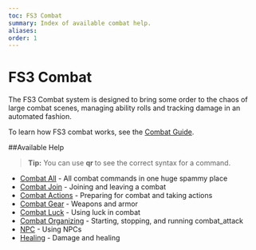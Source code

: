 ```yaml
---
toc: FS3 Combat
summary: Index of available combat help.
aliases:
order: 1
---
```

# FS3 Combat
The FS3 Combat system is designed to bring some order to the chaos of large combat scenes, managing ability rolls and tracking damage in an automated fashion.

To learn how FS3 combat works, see the [Combat Guide](/wiki/combat_guide).

##Available Help
>**Tip:** You can use **qr <command>** to see the correct syntax for a command.

* [Combat All](/help/combat_all) - All combat commands in one huge spammy place
* [Combat Join](/help/joining) - Joining and leaving a combat
* [Combat Actions](/help/actions) - Preparing for combat and taking actions
* [Combat Gear](/help/gear) - Weapons and armor
* [Combat Luck](/help/combat_luck) - Using luck in combat
* [Combat Organizing](/help/organizing) - Starting, stopping, and running combat_attack
* [NPC](/help/npc) - Using NPCs
* [Healing](help/healing) - Damage and healing
